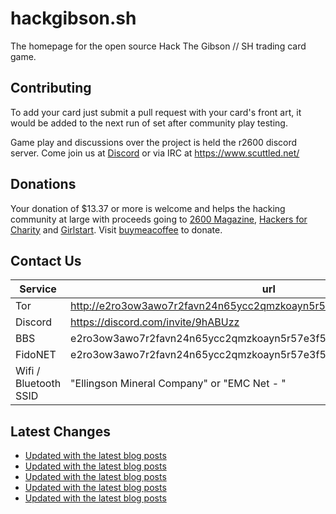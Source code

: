 # hackgibson.sh
The homepage for the open source Hack The Gibson // SH trading card game.


## Contributing

To add your card just submit a pull request with your card's front art, it would be added to the next run of set after community play testing.

Game play and discussions over the project is held the r2600 discord server. Come join us at [Discord](https://discord.com/invite/9hABUzz) or via IRC at https://www.scuttled.net/


## Donations

Your donation of $13.37 or more is welcome and helps the hacking community at large with proceeds going to [2600 Magazine](https://2600.com/), [Hackers for Charity](https://hackersforcharity.org) and [Girlstart](https://girlstart.org).  Visit [buymeacoffee](https://www.buymeacoffee.com/hackgibson.sh) to donate.


## Contact Us

Service | url
-|-
Tor | http://e2ro3ow3awo7r2favn24n65ycc2qmzkoayn5r57e3f56nvjwdcgg32ad.onion
Discord | https://discord.com/invite/9hABUzz
BBS | e2ro3ow3awo7r2favn24n65ycc2qmzkoayn5r57e3f56nvjwdcgg32ad.onion:23
FidoNET | e2ro3ow3awo7r2favn24n65ycc2qmzkoayn5r57e3f56nvjwdcgg32ad.onion:24554
Wifi / Bluetooth SSID | "Ellingson Mineral Company" or "EMC Net - <fidonet address>"

## Latest Changes
<!-- BLOG-POST-LIST:START -->
- [Updated with the latest blog posts](https://github.com/DFW2600/hackgibson.sh/commit/100743fa40cca8547c7acd2853efc8d217e466f6)
- [Updated with the latest blog posts](https://github.com/DFW2600/hackgibson.sh/commit/863da9b79fdeb0bbf7740a272a59b3b7d2fc4089)
- [Updated with the latest blog posts](https://github.com/DFW2600/hackgibson.sh/commit/136b771f68a8fc6cf94b2259a687ffb88495f37a)
- [Updated with the latest blog posts](https://github.com/DFW2600/hackgibson.sh/commit/3c03a3f6d4747336b359c428ad97ee995665a809)
- [Updated with the latest blog posts](https://github.com/DFW2600/hackgibson.sh/commit/e2905145c16bd7ce99b7795054ba30e8dcbbce34)
<!-- BLOG-POST-LIST:END -->
